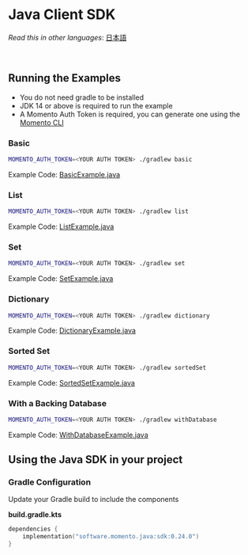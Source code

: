 # Java Client SDK

_Read this in other languages_: [日本語](README.ja.md)

<br>

## Running the Examples

- You do not need gradle to be installed
- JDK 14 or above is required to run the example
- A Momento Auth Token is required, you can generate one using the [Momento CLI](https://github.com/momentohq/momento-cli)

### Basic
```bash
MOMENTO_AUTH_TOKEN=<YOUR AUTH TOKEN> ./gradlew basic
```
Example Code: [BasicExample.java](lib/src/main/java/momento/client/example/BasicExample.java)


### List
```bash
MOMENTO_AUTH_TOKEN=<YOUR AUTH TOKEN> ./gradlew list
```
Example Code: [ListExample.java](lib/src/main/java/momento/client/example/ListExample.java)

### Set
```bash
MOMENTO_AUTH_TOKEN=<YOUR AUTH TOKEN> ./gradlew set
```
Example Code: [SetExample.java](lib/src/main/java/momento/client/example/SetExample.java)

### Dictionary
```bash
MOMENTO_AUTH_TOKEN=<YOUR AUTH TOKEN> ./gradlew dictionary
```
Example Code: [DictionaryExample.java](lib/src/main/java/momento/client/example/DictionaryExample.java)

### Sorted Set
```bash
MOMENTO_AUTH_TOKEN=<YOUR AUTH TOKEN> ./gradlew sortedSet
```
Example Code: [SortedSetExample.java](lib/src/main/java/momento/client/example/SortedSetExample.java)


### With a Backing Database
```bash
MOMENTO_AUTH_TOKEN=<YOUR AUTH TOKEN> ./gradlew withDatabase
```
Example Code: [WithDatabaseExample.java](lib/src/main/java/momento/client/example/advanced/WithDatabaseExample.java)

## Using the Java SDK in your project

### Gradle Configuration

Update your Gradle build to include the components

**build.gradle.kts**

```kotlin
dependencies {
    implementation("software.momento.java:sdk:0.24.0")
}
```
